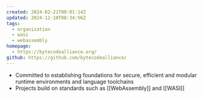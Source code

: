 ```yaml
---
created: 2024-02-21T09:01:14Z
updated: 2024-12-10T08:34:56Z
tags:
  - organization
  - wasi
  - webassembly
homepage:
  - https://bytecodealliance.org/
github: https://github.com/bytecodealliance/
---
```

- Committed to establishing foundations for secure, efficient and modular runtime environments and language toolchains
- Projects build on standards such as [[WebAssembly]] and [[WASI]]